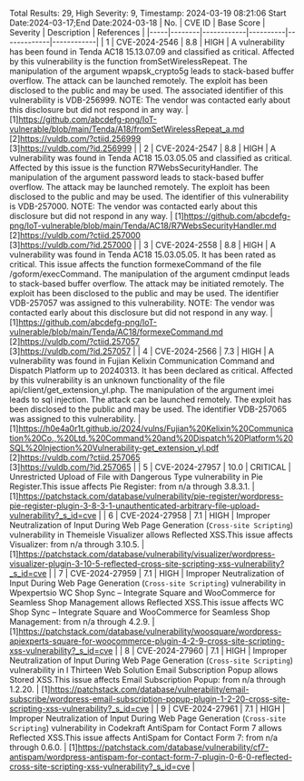 Total Results: 29, High Severity: 9, Timestamp: 2024-03-19 08:21:06
Start Date:2024-03-17;End Date:2024-03-18
| No. | CVE ID | Base Score | Severity | Description | References |
|-----|--------|------------|----------|-------------|------------|
| 1 | CVE-2024-2546 | 8.8  | HIGH | A vulnerability has been found in Tenda AC18 15.13.07.09 and classified as critical. Affected by this vulnerability is the function fromSetWirelessRepeat. The manipulation of the argument wpapsk_crypto5g leads to stack-based buffer overflow. The attack can be launched remotely. The exploit has been disclosed to the public and may be used. The associated identifier of this vulnerability is VDB-256999. NOTE: The vendor was contacted early about this disclosure but did not respond in any way. | [1]https://github.com/abcdefg-png/IoT-vulnerable/blob/main/Tenda/A18/fromSetWirelessRepeat_a.md<br>[2]https://vuldb.com/?ctiid.256999<br>[3]https://vuldb.com/?id.256999 |
| 2 | CVE-2024-2547 | 8.8  | HIGH | A vulnerability was found in Tenda AC18 15.03.05.05 and classified as critical. Affected by this issue is the function R7WebsSecurityHandler. The manipulation of the argument password leads to stack-based buffer overflow. The attack may be launched remotely. The exploit has been disclosed to the public and may be used. The identifier of this vulnerability is VDB-257000. NOTE: The vendor was contacted early about this disclosure but did not respond in any way. | [1]https://github.com/abcdefg-png/IoT-vulnerable/blob/main/Tenda/AC18/R7WebsSecurityHandler.md<br>[2]https://vuldb.com/?ctiid.257000<br>[3]https://vuldb.com/?id.257000 |
| 3 | CVE-2024-2558 | 8.8  | HIGH | A vulnerability was found in Tenda AC18 15.03.05.05. It has been rated as critical. This issue affects the function formexeCommand of the file /goform/execCommand. The manipulation of the argument cmdinput leads to stack-based buffer overflow. The attack may be initiated remotely. The exploit has been disclosed to the public and may be used. The identifier VDB-257057 was assigned to this vulnerability. NOTE: The vendor was contacted early about this disclosure but did not respond in any way. | [1]https://github.com/abcdefg-png/IoT-vulnerable/blob/main/Tenda/AC18/formexeCommand.md<br>[2]https://vuldb.com/?ctiid.257057<br>[3]https://vuldb.com/?id.257057 |
| 4 | CVE-2024-2566 | 7.3  | HIGH | A vulnerability was found in Fujian Kelixin Communication Command and Dispatch Platform up to 20240313. It has been declared as critical. Affected by this vulnerability is an unknown functionality of the file api/client/get_extension_yl.php. The manipulation of the argument imei leads to sql injection. The attack can be launched remotely. The exploit has been disclosed to the public and may be used. The identifier VDB-257065 was assigned to this vulnerability. | [1]https://h0e4a0r1t.github.io/2024/vulns/Fujian%20Kelixin%20Communication%20Co.,%20Ltd.%20Command%20and%20Dispatch%20Platform%20SQL%20Injection%20Vulnerability-get_extension_yl.pdf<br>[2]https://vuldb.com/?ctiid.257065<br>[3]https://vuldb.com/?id.257065 |
| 5 | CVE-2024-27957 | 10.0  | CRITICAL | Unrestricted Upload of File with Dangerous Type vulnerability in Pie Register.This issue affects Pie Register: from n/a through 3.8.3.1. | [1]https://patchstack.com/database/vulnerability/pie-register/wordpress-pie-register-plugin-3-8-3-1-unauthenticated-arbitrary-file-upload-vulnerability?_s_id=cve |
| 6 | CVE-2024-27958 | 7.1  | HIGH | Improper Neutralization of Input During Web Page Generation (`Cross-site Scripting`) vulnerability in Themeisle Visualizer allows Reflected XSS.This issue affects Visualizer: from n/a through 3.10.5. | [1]https://patchstack.com/database/vulnerability/visualizer/wordpress-visualizer-plugin-3-10-5-reflected-cross-site-scripting-xss-vulnerability?_s_id=cve |
| 7 | CVE-2024-27959 | 7.1  | HIGH | Improper Neutralization of Input During Web Page Generation (`Cross-site Scripting`) vulnerability in Wpexpertsio WC Shop Sync – Integrate Square and WooCommerce for Seamless Shop Management allows Reflected XSS.This issue affects WC Shop Sync – Integrate Square and WooCommerce for Seamless Shop Management: from n/a through 4.2.9. | [1]https://patchstack.com/database/vulnerability/woosquare/wordpress-apiexperts-square-for-woocommerce-plugin-4-2-9-cross-site-scripting-xss-vulnerability?_s_id=cve |
| 8 | CVE-2024-27960 | 7.1  | HIGH | Improper Neutralization of Input During Web Page Generation (`Cross-site Scripting`) vulnerability in I Thirteen Web Solution Email Subscription Popup allows Stored XSS.This issue affects Email Subscription Popup: from n/a through 1.2.20. | [1]https://patchstack.com/database/vulnerability/email-subscribe/wordpress-email-subscription-popup-plugin-1-2-20-cross-site-scripting-xss-vulnerability?_s_id=cve |
| 9 | CVE-2024-27961 | 7.1  | HIGH | Improper Neutralization of Input During Web Page Generation (`Cross-site Scripting`) vulnerability in Codekraft AntiSpam for Contact Form 7 allows Reflected XSS.This issue affects AntiSpam for Contact Form 7: from n/a through 0.6.0. | [1]https://patchstack.com/database/vulnerability/cf7-antispam/wordpress-antispam-for-contact-form-7-plugin-0-6-0-reflected-cross-site-scripting-xss-vulnerability?_s_id=cve |
